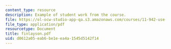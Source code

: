 ```yaml
---
content_type: resource
description: Example of student work from the course.
file: https://ol-ocw-studio-app-qa.s3.amazonaws.com/courses/11-942-use-of-joint-fact-finding-in-science-intensive-policy-disputes-part-ii-spring-2004/d0612a05eab6be1eea4a1545d5142f14_finlayson.pdf
file_type: application/pdf
resourcetype: Document
title: finlayson.pdf
uid: d0612a05-eab6-be1e-ea4a-1545d5142f14
---
```

